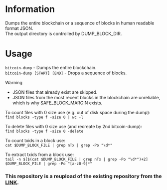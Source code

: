 # Information
Dumps the entire blockchain or a sequence of blocks in human readable format JSON.<br />
The output directory is controlled by DUMP_BLOCK_DIR.

# Usage
`bitcoin-dump`                 - Dumps the entire blockchain.<br />
`bitcoin-dump [START] [END]`   - Drops a sequence of blocks.

> [!WARNING]
> - JSON files that already exist are skipped.
> - JSON files from the most recent blocks in the blockchain are unreliable, which is why SAFE_BLOCK_MARGIN exists.

To count files with 0 size use (e.g. out of disk space during the dump):<br>
`find blocks -type f -size 0 | wc -l`

To delete files with 0 size use (and recreate by 2nd bitcoin-dump):<br>
`find blocks -type f -size 0 -delete`

To count txids in a block use:<br>
`cat $DUMP_BLOCK_FILE | grep nTx | grep -Po "\d*"`

To extract txids from a block use:<br>
`tail -n $[$(cat $DUMP_BLOCK_FILE | grep nTx | grep -Po "\d*")+2] $DUMP_BLOCK_FILE | grep -Po "[a-z0-9]*"`

### This repository is a reupload of the existing repository from the [LINK](https://github.com/SmigloSensei/bitcoin-dump).
